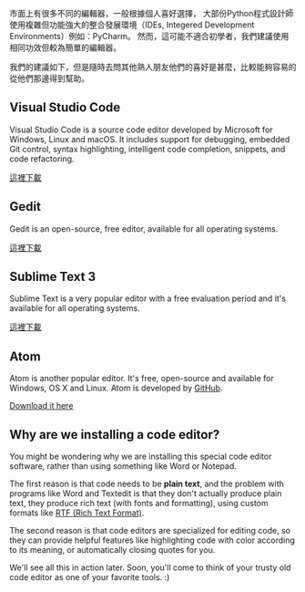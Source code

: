市面上有很多不同的編輯器，一般根據個人喜好選擇， 大部份Python程式設計師使用複雜但功能強大的整合發展環境（IDEs, Integered Development Environments）例如：PyCharm。 然而，這可能不適合初學者，我們建議使用相同功效但較為簡單的編輯器。

我們的建議如下，但是隨時去問其他熟人朋友他們的喜好是甚麼，比較能夠容易的從他們那邊得到幫助。

## Visual Studio Code

Visual Studio Code is a source code editor developed by Microsoft for Windows, Linux and macOS. It includes support for debugging, embedded Git control, syntax highlighting, intelligent code completion, snippets, and code refactoring.

[這裡下載](https://code.visualstudio.com/download)

## Gedit

Gedit is an open-source, free editor, available for all operating systems.

[這裡下載](https://wiki.gnome.org/Apps/Gedit#Download)

## Sublime Text 3

Sublime Text is a very popular editor with a free evaluation period and it's available for all operating systems.

[這裡下載](https://www.sublimetext.com/3)

## Atom

Atom is another popular editor. It's free, open-source and available for Windows, OS X and Linux. Atom is developed by [GitHub](https://github.com/).

[Download it here](https://atom.io/)

## Why are we installing a code editor?

You might be wondering why we are installing this special code editor software, rather than using something like Word or Notepad.

The first reason is that code needs to be **plain text**, and the problem with programs like Word and Textedit is that they don't actually produce plain text, they produce rich text (with fonts and formatting), using custom formats like [RTF (Rich Text Format)](https://en.wikipedia.org/wiki/Rich_Text_Format).

The second reason is that code editors are specialized for editing code, so they can provide helpful features like highlighting code with color according to its meaning, or automatically closing quotes for you.

We'll see all this in action later. Soon, you'll come to think of your trusty old code editor as one of your favorite tools. :)